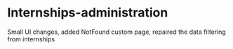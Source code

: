# Internships-administration

Small UI changes, added NotFound custom page, repaired the data filtering from internships
